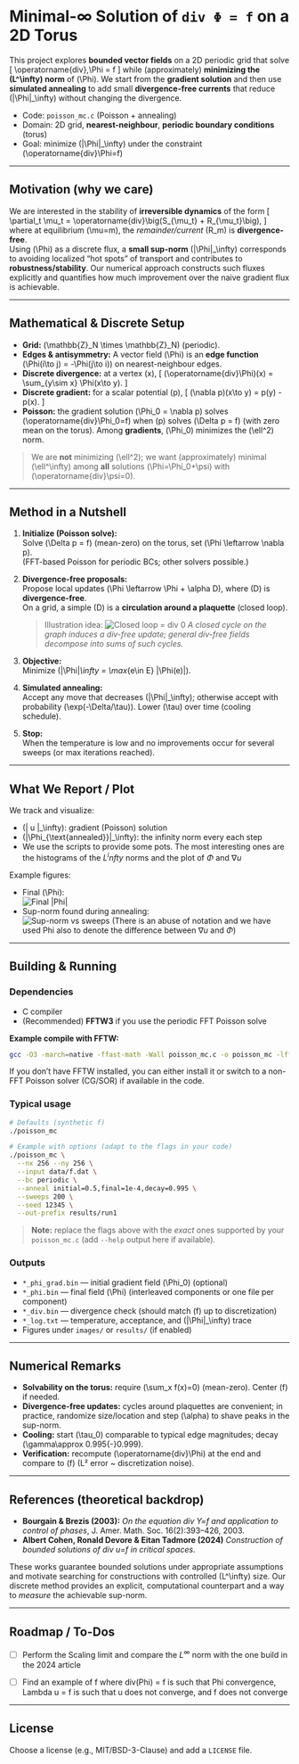 # Minimal-∞ Solution of `div Φ = f` on a 2D Torus

This project explores **bounded vector fields** on a 2D periodic grid that solve
\[
\operatorname{div}\,\Phi = f
\]
while (approximately) **minimizing the \(L^\infty\) norm** of \(\Phi\).
We start from the **gradient solution** and then use **simulated annealing** to
add small **divergence-free currents** that reduce \(\|\Phi\|_\infty\) without changing the divergence.

- Code: `poisson_mc.c` (Poisson + annealing)
- Domain: 2D grid, **nearest-neighbour**, **periodic boundary conditions** (torus)
- Goal: minimize \(\|\Phi\|_\infty\) under the constraint \(\operatorname{div}\Phi=f\)

---

## Motivation (why we care)

We are interested in the stability of **irreversible dynamics** of the form
\[
\partial_t \mu_t = \operatorname{div}\big(S_{\mu_t} + R_{\mu_t}\big),
\]
where at equilibrium \(\mu=m\), the *remainder/current* \(R_m\) is **divergence-free**.  
Using \(\Phi\) as a discrete flux, a **small sup-norm** \(\|\Phi\|_\infty\) corresponds to avoiding localized “hot spots” of transport and contributes to **robustness/stability**. Our numerical approach constructs such fluxes explicitly and quantifies how much improvement over the naive gradient flux is achievable.

---

## Mathematical & Discrete Setup

- **Grid:** \(\mathbb{Z}_N \times \mathbb{Z}_N\) (periodic).  
- **Edges & antisymmetry:** A vector field \(\Phi\) is an **edge function**
  \(\Phi(i\to j) = -\Phi(j\to i)\) on nearest-neighbour edges.
- **Discrete divergence:** at a vertex \(x\),
  \[
  (\operatorname{div}\Phi)(x) = \sum_{y\sim x} \Phi(x\to y).
  \]
- **Discrete gradient:** for a scalar potential \(p\),
  \[
  (\nabla p)(x\to y) = p(y) - p(x).
  \]
- **Poisson:** the gradient solution \(\Phi_0 = \nabla p\) solves \(\operatorname{div}\Phi_0=f\) when
  \(p\) solves \(\Delta p = f\) (with zero mean on the torus).
  Among **gradients**, \(\Phi_0\) minimizes the \(\ell^2\) norm.

> We are **not** minimizing \(\ell^2\); we want (approximately) minimal \(\ell^\infty\) among **all** solutions \(\Phi=\Phi_0+\psi\) with \(\operatorname{div}\psi=0\).

---

## Method in a Nutshell

1. **Initialize (Poisson solve):**  
   Solve \(\Delta p = f\) (mean-zero) on the torus, set \(\Phi \leftarrow \nabla p\).  
   (FFT-based Poisson for periodic BCs; other solvers possible.)

2. **Divergence-free proposals:**  
   Propose local updates \(\Phi \leftarrow \Phi + \alpha D\), where \(D\) is **divergence-free**.  
   On a grid, a simple \(D\) is a **circulation around a plaquette** (closed loop).

   > Illustration idea:
   > ![Closed loop = div 0](https://raw.githubusercontent.com/alessandrogubbiotti/div-Phi-f-with-minimal-infty-norm/main/images/div_free_vector_field.png)
   > *A closed cycle on the graph induces a div-free update; general div-free fields decompose into sums of such cycles.*

3. **Objective:**  
   Minimize \(\|\Phi\|_\infty = \max_{e\in E} |\Phi(e)|\).

4. **Simulated annealing:**  
   Accept any move that decreases \(\|\Phi\|_\infty\); otherwise accept with probability \(\exp(-\Delta/\tau)\). Lower \(\tau\) over time (cooling schedule).

5. **Stop:**  
   When the temperature is low and no improvements occur for several sweeps (or max iterations reached).

---

## What We Report / Plot 

We track and visualize:

- \(\| u \|_\infty\): gradient (Poisson) solution
- \(\|\Phi_{\text{annealed}}\|_\infty\): the infinity norm every each step
-  We use the scripts to provide some pots. The most interesting ones are the histograms of the $L^infty$ norms and the plot of $\Phi$ and $\nabla u$ 

Example figures:

- Final \(\Phi\):  
  ![Final |Phi|](images/plot_grad_u_plus_phi.png)
- Sup-norm found during annealing:  
  ![Sup-norm vs sweeps](images/hist_infty_norms.png)
  (There is an abuse of notation and we have used Phi also to denote the difference between $\nabla u$ and $\Phi$)
---

## Building & Running

### Dependencies
- C compiler
- (Recommended) **FFTW3** if you use the periodic FFT Poisson solve

**Example compile with FFTW:**
```bash
gcc -O3 -march=native -ffast-math -Wall poisson_mc.c -o poisson_mc -lfftw3 -lm
```

If you don’t have FFTW installed, you can either install it or switch to a non-FFT Poisson solver (CG/SOR) if available in the code.

### Typical usage
```bash
# Defaults (synthetic f)
./poisson_mc

# Example with options (adapt to the flags in your code)
./poisson_mc \
  --nx 256 --ny 256 \
  --input data/f.dat \
  --bc periodic \
  --anneal initial=0.5,final=1e-4,decay=0.995 \
  --sweeps 200 \
  --seed 12345 \
  --out-prefix results/run1
```

> **Note:** replace the flags above with the *exact* ones supported by your `poisson_mc.c` (add `--help` output here if available).

### Outputs
- `*_phi_grad.bin` — initial gradient field \(\Phi_0\) (optional)
- `*_phi.bin` — final field \(\Phi\) (interleaved components or one file per component)
- `*_div.bin` — divergence check (should match \(f\) up to discretization)
- `*_log.txt` — temperature, acceptance, and \(\|\Phi\|_\infty\) trace
- Figures under `images/` or `results/` (if enabled)

---

## Numerical Remarks

- **Solvability on the torus:** require \(\sum_x f(x)=0\) (mean-zero). Center \(f\) if needed.
- **Divergence-free updates:** cycles around plaquettes are convenient; in practice, randomize size/location and step \(\alpha\) to shave peaks in the sup-norm.
- **Cooling:** start \(\tau_0\) comparable to typical edge magnitudes; decay \(\gamma\approx 0.995{-}0.999\).
- **Verification:** recompute \(\operatorname{div}\Phi\) at the end and compare to \(f\) (L² error ~ discretization noise).

---

## References (theoretical backdrop)

- **Bourgain & Brezis (2003):** *On the equation div Y=f and application to control of phases*, J. Amer. Math. Soc. 16(2):393–426, 2003.  
- **Albert Cohen, Ronald Devore & Eitan Tadmore (2024)** *Construction of bounded solutions of div u=f in critical spaces*.  

These works guarantee bounded solutions under appropriate assumptions and motivate searching for constructions with controlled \(L^\infty\) size. Our discrete method provides an explicit, computational counterpart and a way to *measure* the achievable sup-norm.

---

## Roadmap / To-Dos

- [ ] Perform the Scaling limit and compare the $L^\infty$ norm with the one build in the 2024 article  
- [ ] Find an example of f where div(Phi) = f is such that Phi convergence, Lambda u = f is such that u does not converge, and f does not converge


---

## License

Choose a license (e.g., MIT/BSD-3-Clause) and add a `LICENSE` file.
